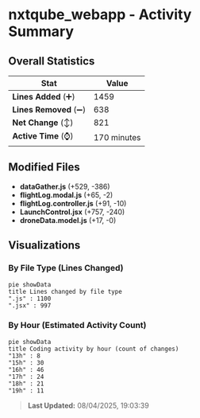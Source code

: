 # nxtqube_webapp - Activity Summary 

## Overall Statistics

| Stat                   | Value                                                             |
| ---------------------- | ----------------------------------------------------------------- |
| **Lines Added** (➕)   | 1459                                          |
| **Lines Removed** (➖) | 638                                        |
| **Net Change** (↕)    | 821                |
| **Active Time** (⌚)   | 170 minutes |


## Modified Files
- **dataGather.js** (+529, -386)
- **flightLog.modal.js** (+65, -2)
- **flightLog.controller.js** (+91, -10)
- **LaunchControl.jsx** (+757, -240)
- **droneData.model.js** (+17, -0)

## Visualizations

### By File Type (Lines Changed)

```mermaid
pie showData
title Lines changed by file type
".js" : 1100
".jsx" : 997
```

### By Hour (Estimated Activity Count)

```mermaid
pie showData
title Coding activity by hour (count of changes)
"13h" : 8
"15h" : 30
"16h" : 46
"17h" : 24
"18h" : 21
"19h" : 11
```


> **Last Updated:** 08/04/2025, 19:03:39
